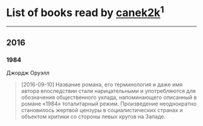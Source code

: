 # List of books read by [canek2k](https://plus.google.com/u/0/102305825690200373955/)<sup>1</sup>
---

## 2016

### 1984
Джордж Оруэлл
> [2016-09-10] Название романа, его терминология и даже имя автора впоследствии стали нарицательными и употребляются для обозначения общественного уклада, напоминающего описанный в романе «1984» тоталитарный режим. Произведение неоднократно становилось жертвой цензуры в социалистических странах и объектом критики со стороны левых кругов на Западе.



